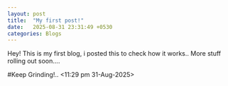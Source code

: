 ```yaml
---
layout: post
title:  "My first post!"
date:   2025-08-31 23:31:49 +0530
categories: Blogs
---
```

Hey! This is my first blog, i posted this to check how it works.. More stuff rolling out soon....

#Keep Grinding!.. <11:29 pm 31-Aug-2025>
